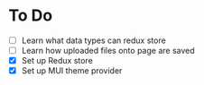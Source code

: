 # To Do

- [ ] Learn what data types can redux store
- [ ] Learn how uploaded files onto page are saved
- [x] Set up Redux store
- [x] Set up MUI theme provider
